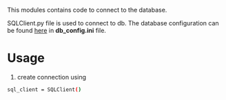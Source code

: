 This modules contains code to connect to the database. 

SQLClient.py file is used to connect to db. The database configuration can be found [here](https://github.com/SternerLab/Authority/tree/initial/r_table/configs) in **db_config.ini** file.

# Usage
1. create connection using
```bash
sql_client = SQLClient()
```
